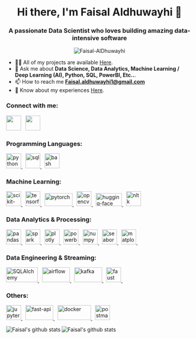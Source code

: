 <h1 align="center"> Hi there, I'm Faisal Aldhuwayhi 👋</h1>
<h3 align="center">A passionate Data Scientist who loves building amazing data-intensive software</h3>

<p align="middle"><img src="https://github-profile-trophy.vercel.app/?username=Faisal-AlDhuwayhi&margin-w=15&margin-h=15" alt="Faisal-AlDhuwayhi" /></p>

- 👨‍💻 All of my projects are available [Here](https://github.com/Faisal-AlDhuwayhi?tab=repositories).
- 💬 Ask me about **Data Science, Data Analytics, Machine Learning / Deep Learning (AI), Python, SQL, PowerBI, Etc..**.
- 📫 How to reach me **Faisal.aldhuwayhi1@gmail.com**
- 📄 Know about my experiences [Here](https://www.linkedin.com/in/faisal-aldhuwayhi/).

<h3 align="left">Connect with me:</h3>
<p align="left">
<a href="https://www.linkedin.com/in/faisal-aldhuwayhi/" target="blank"><img src="https://img.icons8.com/color/48/000000/linkedin.png" width="40" height="40"/></a> &nbsp;
<a href="https://stackoverflow.com/users/14672218/faisal-aldhuwayhi?tab=profile" target="blank"><img src="https://img.icons8.com/color/48/000000/stackoverflow.png" width="40" height="40"/></a>
</p>

<h3 align="left">Programming Languages:</h3>
<p align="left">
<a href="https://www.python.org" target="_blank"> <img src="https://img.icons8.com/color/48/4a90e2/python.png" alt="python" width="40" height="40"/> </a> &nbsp;
<a href="https://www.mysql.com/" target="_blank"> <img src="https://img.icons8.com/wired/64/4a90e2/sql.png" alt="sql" width="40" height="40"/> </a> &nbsp;
<a href="https://www.gnu.org/software/bash/" target="_blank"> <img src="https://upload.wikimedia.org/wikipedia/commons/thumb/4/4b/Bash_Logo_Colored.svg/1200px-Bash_Logo_Colored.svg.png" alt="bash" width="40" height="40"/> </a>
</p>
  
<h3 align="left">Machine Learning:</h3>
<p align="left">
<a href="https://scikit-learn.org/" target="_blank"> <img src="https://upload.wikimedia.org/wikipedia/commons/0/05/Scikit_learn_logo_small.svg" alt="scikit-learn" width="40" height="40"/> </a> &nbsp;
<a href="https://www.tensorflow.org/" target="_blank"> <img src="https://img.icons8.com/color/48/4a90e2/tensorflow.png" alt="tensorflow" width="40" height="40"/> </a> &nbsp;
<a href="https://pytorch.org/" target="_blank"> <img src="https://upload.wikimedia.org/wikipedia/commons/thumb/c/c6/PyTorch_logo_black.svg/2540px-PyTorch_logo_black.svg.png" alt="pytorch" width="75" height="35"/> </a> &nbsp;
<a href="https://opencv.org/" target="_blank"> <img src="https://upload.wikimedia.org/wikipedia/commons/thumb/5/53/OpenCV_Logo_with_text.png/487px-OpenCV_Logo_with_text.png" alt="opencv" width="40" height="40"/> </a> &nbsp;
<a href="https://huggingface.co/" target="_blank"> <img src="https://huggingface.co/datasets/huggingface/brand-assets/resolve/main/hf-logo-with-title.svg" alt="hugging-face" width="70" height="35"/> </a> &nbsp;
<a href="https://www.nltk.org/" target="_blank"> <img src="https://miro.medium.com/v2/resize:fit:1184/0*zKRz1UgqpOZ4bvuA" alt="nltk" width="40" height="40"/> </a>
</p>

<h3 align="left">Data Analytics & Processing:</h3>
<p align="left">
<a href="https://pandas.pydata.org/" target="_blank"> <img src="https://cdn.shortpixel.ai/spai/q_lossy+ret_img/https://numfocus.org/wp-content/uploads/2016/07/pandas-logo-300.png" alt="pandas" width="40" height="40"/> </a> &nbsp;
<a href="https://spark.apache.org/" target="_blank"> <img src="https://cloudage.co.in/wp-content/uploads/2022/09/apachesparklogo-1-1024x534.png" alt="spark" width="40" height="40"/> </a> &nbsp;
<a href="https://plotly.com/" target="_blank"> <img src="https://avatars.githubusercontent.com/u/5997976?s=280&v=4" alt="plotly" width="40" height="40"/> </a> &nbsp;
<a href="https://www.microsoft.com/en-us/power-platform/products/power-bi" target="_blank"> <img src="https://upload.wikimedia.org/wikipedia/commons/thumb/c/cf/New_Power_BI_Logo.svg/1200px-New_Power_BI_Logo.svg.png" alt="powerbi" width="40" height="40"/> </a> &nbsp;
<a href="https://numpy.org/" target="_blank"> <img src="https://user-images.githubusercontent.com/50221806/86498201-a8bd8680-bd39-11ea-9d08-66b610a8dc01.png" alt="numpy" width="40" height="40"/> </a> &nbsp;
<a href="https://seaborn.pydata.org/" target="_blank"> <img src="https://seaborn.pydata.org/_static/logo-wide-lightbg.svg" alt="seaborn" width="40" height="40"/> </a> &nbsp;
<a href="https://matplotlib.org/" target="_blank"> <img src="https://upload.wikimedia.org/wikipedia/commons/thumb/0/01/Created_with_Matplotlib-logo.svg/2048px-Created_with_Matplotlib-logo.svg.png" alt="matplotlib" width="40" height="40"/> </a> &nbsp;
</p>

<h3 align="left">Data Engineering & Streaming:</h3>
<p align="left">
<a href="https://www.sqlalchemy.org/" target="_blank"> <img src="https://quintagroup.com/cms/python/images/sqlalchemy-logo.png/@@images/eca35254-a2db-47a8-850b-2678f7f8bc09.png" alt="SQLAlchemy" width="85" height="40"/> </a> &nbsp;
<a href="https://airflow.apache.org/" target="_blank"> <img src="https://www.pngitem.com/pimgs/m/401-4019613_air-flow-png-apache-airflow-logo-png-transparent.png" alt="airflow" width="75" height="40"/> </a> &nbsp;
<a href="https://kafka.apache.org/" target="_blank"> <img src="https://static-00.iconduck.com/assets.00/kafka-icon-2048x935-cvu4503l.png" alt="kafka" width="75" height="40"/> </a> &nbsp;
<a href="https://faust.readthedocs.io/en/latest/" target="_blank"> <img src="https://faust-streaming.github.io/faust/_static/logo.png" alt="faust" width="40" height="40"/> </a> &nbsp;
</p>

<h3 align="left">Others:</h3>
<p align="left">
<a href="https://jupyter.org/" target="_blank"> <img src="https://upload.wikimedia.org/wikipedia/commons/thumb/3/38/Jupyter_logo.svg/1200px-Jupyter_logo.svg.png" alt="jupyter" width="40" height="40"/> </a> &nbsp;
<a href="https://fastapi.tiangolo.com/" target="_blank"> <img src="https://upload.wikimedia.org/wikiversity/en/thumb/8/8c/FastAPI_logo.png/800px-FastAPI_logo.png" alt="fast-api" width="75" height="40"/> </a> &nbsp;
<a href="https://www.docker.com/" target="_blank"> <img src="https://upload.wikimedia.org/wikipedia/commons/thumb/4/4e/Docker_%28container_engine%29_logo.svg/2560px-Docker_%28container_engine%29_logo.svg.png" alt="docker" width="90" height="40"/> </a> &nbsp;
<a href="https://www.postman.com/" target="_blank"> <img src="https://nocodestartup.io/wp-content/uploads/2024/01/postman-nocode.webp" alt="postman" width="40" height="40"/> </a> 
</p>


<p>
<a src="https://github.com/Faisal-AlDhuwayhi">
<img align="left" src="https://github-readme-stats.vercel.app/api?username=Faisal-AlDhuwayhi&show_icons=true&theme=light&line_height=27&count_private=true" alt="Faisal's github stats"/>
</a>
</p>
<p>
<a src="https://github.com/Faisal-AlDhuwayhi">
<img align="left" src="https://github-readme-stats.vercel.app/api/top-langs/?username=Faisal-AlDhuwayhi" alt="Faisal's github stats"/>
</a>
</p>
